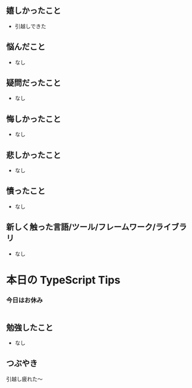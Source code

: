 ## 嬉しかったこと

- 引越しできた

## 悩んだこと

- なし

## 疑問だったこと

- なし

## 悔しかったこと

- なし

## 悲しかったこと

- なし

## 憤ったこと

- なし

## 新しく触った言語/ツール/フレームワーク/ライブラリ

- なし

# 本日の TypeScript Tips

### 今日はお休み

```

```

## 勉強したこと

- なし

## つぶやき

引越し疲れた〜

